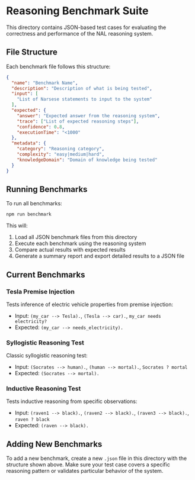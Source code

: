 # Reasoning Benchmark Suite

This directory contains JSON-based test cases for evaluating the correctness and performance of the NAL reasoning
system.

## File Structure

Each benchmark file follows this structure:

```json
{
  "name": "Benchmark Name",
  "description": "Description of what is being tested",
  "input": [
    "List of Narsese statements to input to the system"
  ],
  "expected": {
    "answer": "Expected answer from the reasoning system",
    "trace": ["List of expected reasoning steps"],
    "confidence": 0.8,
    "executionTime": "<1000"
  },
  "metadata": {
    "category": "Reasoning category",
    "complexity": "easy|medium|hard",
    "knowledgeDomain": "Domain of knowledge being tested"
  }
}
```

## Running Benchmarks

To run all benchmarks:

```bash
npm run benchmark
```

This will:

1. Load all JSON benchmark files from this directory
2. Execute each benchmark using the reasoning system
3. Compare actual results with expected results
4. Generate a summary report and export detailed results to a JSON file

## Current Benchmarks

### Tesla Premise Injection

Tests inference of electric vehicle properties from premise injection:

- Input: `(my_car --> Tesla).`, `(Tesla --> car).`, `my_car needs electricity?`
- Expected: `(my_car --> needs_electricity).`

### Syllogistic Reasoning Test

Classic syllogistic reasoning test:

- Input: `(Socrates --> human).`, `(human --> mortal).`, `Socrates ? mortal`
- Expected: `(Socrates --> mortal).`

### Inductive Reasoning Test

Tests inductive reasoning from specific observations:

- Input: `(raven1 --> black).`, `(raven2 --> black).`, `(raven3 --> black).`, `raven ? black`
- Expected: `(raven --> black).`

## Adding New Benchmarks

To add a new benchmark, create a new `.json` file in this directory with the structure shown above. Make sure your test
case covers a specific reasoning pattern or validates particular behavior of the system.